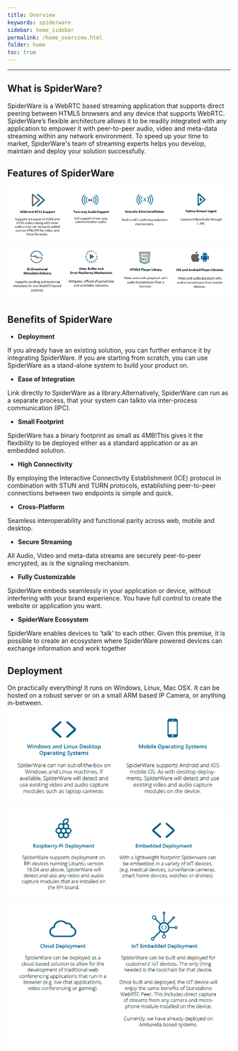 ```yaml
---
title: Overview
keywords: spiderware
sidebar: home_sidebar
permalink: /home_overview.html
folder: home
toc: true
---
```


------

## What is SpiderWare?

SpiderWare is a WebRTC based streaming application that supports direct peering between HTML5 browsers and any device that supports WebRTC. SpiderWare’s flexible architecture allows it to be readily integrated with any application to empower it  with peer-to-peer audio, video and meta-data streaming within any network environment.  To speed up your time to market, SpiderWare's team of streaming experts helps you develop, maintain and deploy your solution successfully.



## Features of SpiderWare

![](images/home/feat5.png)

![](images/home/feat6.png)




## Benefits of SpiderWare


- **Deployment**

If you already have an existing solution, you can further enhance it by integrating SpiderWare. If you are starting from scratch, you can use SpiderWare as a stand-alone system to build your product on.

- **Ease of Integration**

Link directly to SpiderWare as a library.Alternatively, SpiderWare can run as a separate process, that your system can talkto via inter-process communication (IPC).

- **Small Footprint**

SpiderWare has a binary footprint as small as 4MB!This gives it the flexibility to be deployed either as a standard application or as an embedded solution.

- **High Connectivity**

By employing the Interactive Connectivity Establishment (ICE) protocol in combination with STUN and TURN protocols, establishing peer-to-peer connections between two endpoints is simple and quick.

- **Cross-Platform**

Seamless interoperability and functional parity across web, mobile and desktop.

- **Secure Streaming**

All Audio, Video and meta-data streams are securely peer-to-peer encrypted, as is the signaling mechanism.


- **Fully Customizable**

SpiderWare embeds seamlessly in your application or device, without interfering with your brand experience. You have full control to create the website or application you want.


- **SpiderWare Ecosystem**

SpiderWare enables devices to ‘talk’ to each other. Given this premise, it is possible to create an ecosystem where SpiderWare powered devices can exchange information and work together



## Deployment

On practically everything! It runs on Windows, Linux, Mac OSX. It can be hosted on a robust server or on a small ARM based IP Camera, or anything in-between.

![](images/home/deploy1.png)

![](images/home/deploy2.png)

![](images/home/deploy3.png)